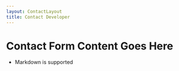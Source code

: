 ```yaml
---
layout: ContactLayout
title: Contact Developer
---
```


# Contact Form Content Goes Here

- Markdown is supported